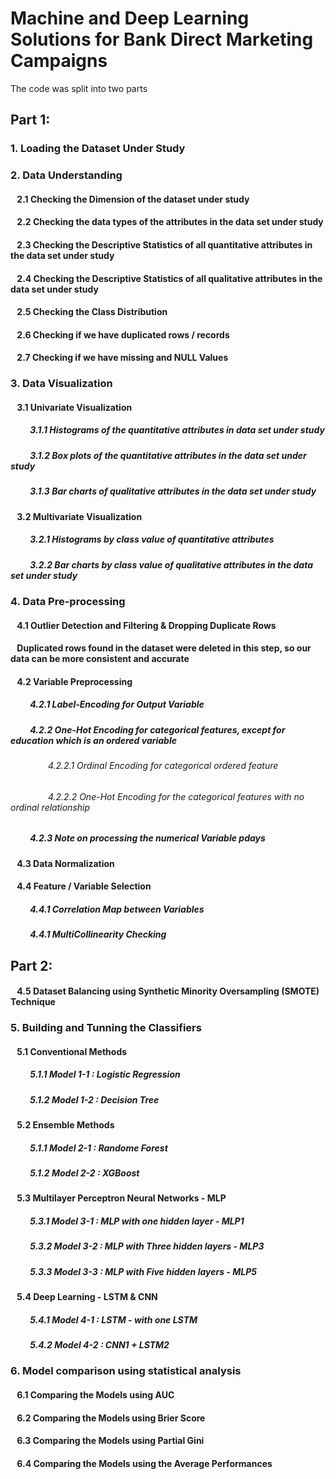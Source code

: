 # Machine and Deep Learning Solutions for Bank Direct Marketing Campaigns
The code was split into two parts
<br>
## Part 1: 
### 1. Loading the Dataset Under Study
### 2. Data Understanding
#### &ensp; 2.1 Checking the Dimension of the dataset under study
#### &ensp; 2.2 Checking the data types of the attributes in the data set under study
#### &ensp; 2.3 Checking the Descriptive Statistics of all quantitative attributes in the data set under study
#### &ensp; 2.4 Checking the Descriptive Statistics of all qualitative attributes in the data set under study 
#### &ensp; 2.5 Checking the Class Distribution
#### &ensp; 2.6 Checking if we have duplicated rows / records
#### &ensp; 2.7 Checking if we have missing and NULL Values

### 3. Data Visualization
#### &ensp; 3.1 Univariate Visualization
##### &ensp;&ensp;&ensp;&ensp; 3.1.1 Histograms of the quantitative attributes in data set under study
##### &ensp;&ensp;&ensp;&ensp; 3.1.2 Box plots of the quantitative attributes in the data set under study
##### &ensp;&ensp;&ensp;&ensp; 3.1.3 Bar charts of qualitative attributes in the data set under study

#### &ensp; 3.2 Multivariate Visualization
##### &ensp;&ensp;&ensp;&ensp; 3.2.1 Histograms by class value of quantitative attributes
##### &ensp;&ensp;&ensp;&ensp; 3.2.2 Bar charts by class value of qualitative attributes in the data set under study

### 4. Data Pre-processing
#### &ensp; 4.1 Outlier Detection and Filtering & Dropping Duplicate Rows
#### &ensp; Duplicated rows found in the dataset were deleted in this step, so our data can be more consistent and accurate
#### &ensp; 4.2 Variable Preprocessing
##### &ensp;&ensp;&ensp;&ensp; 4.2.1 Label-Encoding for Output Variable
##### &ensp;&ensp;&ensp;&ensp; 4.2.2 One-Hot Encoding for categorical features, except for education which is an ordered variable
###### &ensp;&ensp;&ensp;&ensp;&ensp;&ensp;&ensp;&ensp; 4.2.2.1 Ordinal Encoding for categorical ordered feature
###### &ensp;&ensp;&ensp;&ensp;&ensp;&ensp;&ensp;&ensp; 4.2.2.2 One-Hot Encoding for the categorical features with no ordinal relationship
##### &ensp;&ensp;&ensp;&ensp; 4.2.3 Note on processing the numerical Variable pdays
#### &ensp; 4.3 Data Normalization
#### &ensp; 4.4 Feature / Variable Selection
##### &ensp;&ensp;&ensp;&ensp; 4.4.1 Correlation Map between Variables
##### &ensp;&ensp;&ensp;&ensp; 4.4.1 MultiCollinearity Checking


## Part 2: 
#### &ensp; 4.5 Dataset Balancing using Synthetic Minority Oversampling (SMOTE) Technique 
### 5. Building and Tunning the Classifiers
#### &ensp; 5.1 Conventional Methods
##### &ensp;&ensp;&ensp;&ensp; 5.1.1 Model 1-1 : Logistic Regression
##### &ensp;&ensp;&ensp;&ensp; 5.1.2 Model 1-2 : Decision Tree
#### &ensp; 5.2 Ensemble Methods
##### &ensp;&ensp;&ensp;&ensp; 5.1.1 Model 2-1 : Randome Forest
##### &ensp;&ensp;&ensp;&ensp; 5.1.2 Model 2-2 : XGBoost 
#### &ensp; 5.3 Multilayer Perceptron Neural Networks - MLP
##### &ensp;&ensp;&ensp;&ensp; 5.3.1 Model 3-1 : MLP with one hidden layer - MLP1
##### &ensp;&ensp;&ensp;&ensp; 5.3.2 Model 3-2 : MLP with Three hidden layers - MLP3 
##### &ensp;&ensp;&ensp;&ensp; 5.3.3 Model 3-3 : MLP with Five hidden layers - MLP5
#### &ensp; 5.4 Deep Learning - LSTM & CNN
##### &ensp;&ensp;&ensp;&ensp; 5.4.1 Model 4-1 : LSTM - with one LSTM
##### &ensp;&ensp;&ensp;&ensp; 5.4.2 Model 4-2 : CNN1 + LSTM2

### 6. Model comparison using statistical analysis 
#### &ensp; 6.1 Comparing the Models using AUC
#### &ensp; 6.2 Comparing  the Models using Brier Score
#### &ensp; 6.3 Comparing the Models using Partial Gini
#### &ensp; 6.4 Comparing the Models using the Average Performances
